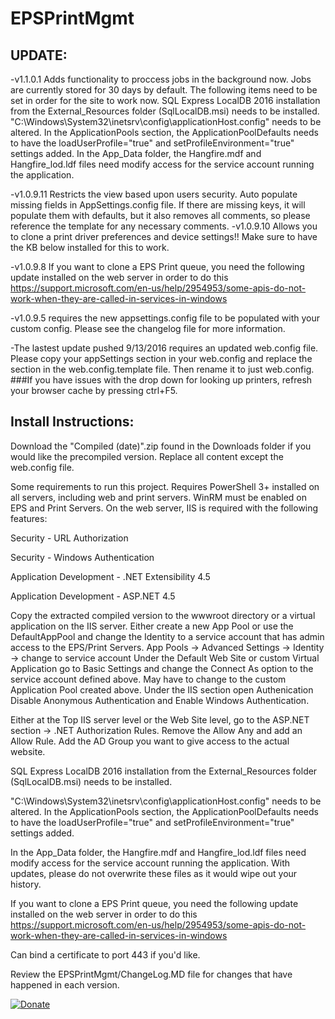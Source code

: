 # EPSPrintMgmt

## UPDATE:
-v1.1.0.1 Adds functionality to proccess jobs in the background now.  Jobs are currently stored for 30 days by default.  The following items need to be set in order for the site to work now.
SQL Express LocalDB 2016 installation from the External_Resources folder (SqlLocalDB.msi) needs to be installed.
"C:\Windows\System32\inetsrv\config\applicationHost.config" needs to be altered.  In the ApplicationPools section, the ApplicationPoolDefaults needs to have the loadUserProfile="true" and setProfileEnvironment="true" settings added.
            <applicationPoolDefaults managedRuntimeVersion="v4.0">
                <processModel identityType="ApplicationPoolIdentity" loadUserProfile="true" setProfileEnvironment="true" />
            </applicationPoolDefaults>
In the App_Data folder, the Hangfire.mdf and Hangfire_lod.ldf files need modify access for the service account running the application.

-v1.0.9.11 Restricts the view based upon users security.  Auto populate missing fields in AppSettings.config file.  If there are missing keys, it will populate them with defaults, but it also removes all comments, so please reference the template for any necessary comments.
-v1.0.9.10 Allows you to clone a print driver preferences and device settings!!  Make sure to have the KB below installed for this to work.

-v1.0.9.8 If you want to clone a EPS Print queue, you need the following update installed on the web server in order to do this
https://support.microsoft.com/en-us/help/2954953/some-apis-do-not-work-when-they-are-called-in-services-in-windows

-v1.0.9.5 requires the new appsettings.config file to be populated with your custom config.  Please see the changelog file for more information.


-The lastest update pushed 9/13/2016 requires an updated web.config file.  Please copy your appSettings section in your web.config and replace the section in the web.config.template file.  Then rename it to just web.config.
###If you have issues with the drop down for looking up printers, refresh your browser cache by pressing ctrl+F5.

## Install Instructions:

Download the "Compiled (date)".zip found in the Downloads folder if you would like the precompiled version. Replace all content except the web.config file.

Some requirements to run this project.
Requires PowerShell 3+ installed on all servers, including web and print servers.
WinRM must be enabled on EPS and Print Servers.
On the web server, IIS is required with the following features:
  
  Security - URL Authorization
  
  Security - Windows Authentication
  
  Application Development - .NET Extensibility 4.5
  
  Application Development - ASP.NET 4.5
  
Copy the extracted compiled version to the wwwroot directory or a virtual application on the IIS server.
Either create a new App Pool or use the DefaultAppPool and change the Identity to a service account that has admin access to the EPS/Print Servers.
  App Pools -> Advanced Settings -> Identity -> change to service account
Under the Default Web Site or custom Virtual Application go to Basic Settings and change the Connect As option to the service account defined above.  May have to change to the custom Application Pool created above.
  Under the IIS section open Authenication Disable Anonymous Authentication and Enable Windows Authentication.
  
Either at the Top IIS server level or the Web Site level, go to the ASP.NET section -> .NET Authorization Rules.  Remove the Allow Any and add an Allow Rule.   Add the AD Group you want to give access to the actual website.

SQL Express LocalDB 2016 installation from the External_Resources folder (SqlLocalDB.msi) needs to be installed.

"C:\Windows\System32\inetsrv\config\applicationHost.config" needs to be altered.  In the ApplicationPools section, the ApplicationPoolDefaults needs to have the loadUserProfile="true" and setProfileEnvironment="true" settings added.
            <applicationPoolDefaults managedRuntimeVersion="v4.0">
                <processModel identityType="ApplicationPoolIdentity" loadUserProfile="true" setProfileEnvironment="true" />
            </applicationPoolDefaults>
            
In the App_Data folder, the Hangfire.mdf and Hangfire_lod.ldf files need modify access for the service account running the application. With updates, please do not overwrite these files as it would wipe out your history.

If you want to clone a EPS Print queue, you need the following update installed on the web server in order to do this
https://support.microsoft.com/en-us/help/2954953/some-apis-do-not-work-when-they-are-called-in-services-in-windows

Can bind a certificate to port 443 if you'd like.

Review the EPSPrintMgmt/ChangeLog.MD file for changes that have happened in each version.

[![Donate](https://www.paypalobjects.com/en_US/i/btn/btn_donateCC_LG.gif)](https://www.paypal.com/cgi-bin/webscr?cmd=_donations&business=JYESRLRN7N2WC&lc=US&item_name=EPS%20Print%20Management&currency_code=USD&bn=PP%2dDonationsBF%3abtn_donateCC_LG%2egif%3aNonHosted)
